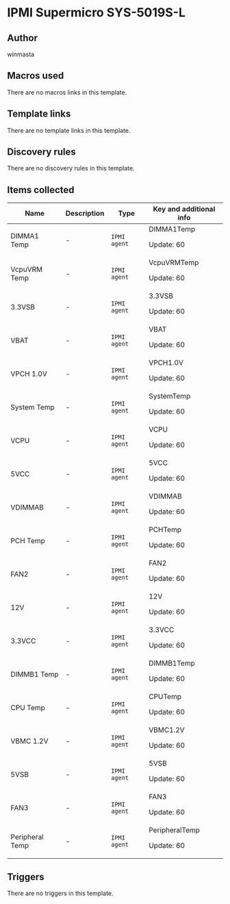 # IPMI Supermicro SYS-5019S-L

## Author

winmasta

## Macros used

There are no macros links in this template.

## Template links

There are no template links in this template.

## Discovery rules

There are no discovery rules in this template.

## Items collected

|Name|Description|Type|Key and additional info|
|----|-----------|----|----|
|DIMMA1 Temp|<p>-</p>|`IPMI agent`|DIMMA1Temp<p>Update: 60</p>|
|VcpuVRM Temp|<p>-</p>|`IPMI agent`|VcpuVRMTemp<p>Update: 60</p>|
|3.3VSB|<p>-</p>|`IPMI agent`|3.3VSB<p>Update: 60</p>|
|VBAT|<p>-</p>|`IPMI agent`|VBAT<p>Update: 60</p>|
|VPCH 1.0V|<p>-</p>|`IPMI agent`|VPCH1.0V<p>Update: 60</p>|
|System Temp|<p>-</p>|`IPMI agent`|SystemTemp<p>Update: 60</p>|
|VCPU|<p>-</p>|`IPMI agent`|VCPU<p>Update: 60</p>|
|5VCC|<p>-</p>|`IPMI agent`|5VCC<p>Update: 60</p>|
|VDIMMAB|<p>-</p>|`IPMI agent`|VDIMMAB<p>Update: 60</p>|
|PCH Temp|<p>-</p>|`IPMI agent`|PCHTemp<p>Update: 60</p>|
|FAN2|<p>-</p>|`IPMI agent`|FAN2<p>Update: 60</p>|
|12V|<p>-</p>|`IPMI agent`|12V<p>Update: 60</p>|
|3.3VCC|<p>-</p>|`IPMI agent`|3.3VCC<p>Update: 60</p>|
|DIMMB1 Temp|<p>-</p>|`IPMI agent`|DIMMB1Temp<p>Update: 60</p>|
|CPU Temp|<p>-</p>|`IPMI agent`|CPUTemp<p>Update: 60</p>|
|VBMC 1.2V|<p>-</p>|`IPMI agent`|VBMC1.2V<p>Update: 60</p>|
|5VSB|<p>-</p>|`IPMI agent`|5VSB<p>Update: 60</p>|
|FAN3|<p>-</p>|`IPMI agent`|FAN3<p>Update: 60</p>|
|Peripheral Temp|<p>-</p>|`IPMI agent`|PeripheralTemp<p>Update: 60</p>|
## Triggers

There are no triggers in this template.

